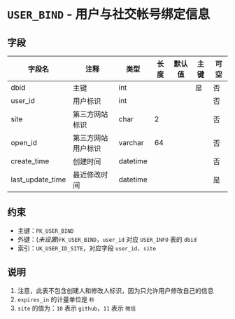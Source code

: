 # `USER_BIND` - 用户与社交帐号绑定信息

## 字段

| 字段名           | 注释               | 类型     | 长度 | 默认值 | 主键 | 可空 |
| ---------------- | ------------------ | -------- | ---- | ------ | ---- | ---- |
| dbid             | 主键               | int      |      |        | 是   | 否   |
| user_id          | 用户标识           | int      |      |        |      | 否   |
| site             | 第三方网站标识     | char     | 2    |        |      | 否   |
| open_id          | 第三方网站用户标识 | varchar  | 64   |        |      | 否   |
| create_time      | 创建时间           | datetime |      |        |      | 否   |
| last_update_time | 最近修改时间       | datetime |      |        |      | 是   |

## 约束

* 主键：`PK_USER_BIND`
* 外键：(*未设置*)`FK_USER_BIND`，`user_id` 对应 `USER_INFO` 表的 `dbid`
* 索引：`UK_USER_ID_SITE`，对应字段 `user_id`、`site`

## 说明

1. 注意，此表不包含创建人和修改人标识，因为只允许用户修改自己的信息
2. `expires_in` 的计量单位是 `秒`
3. `site` 的值为：`10` 表示 `github`，`11` 表示 `微信`
